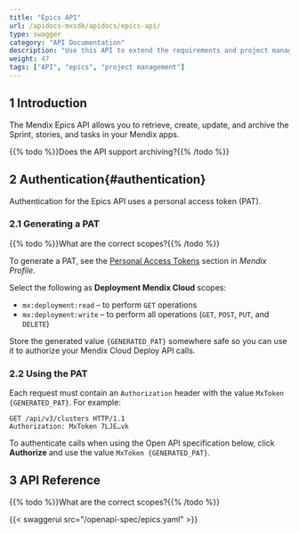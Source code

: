 ```yaml
---
title: "Epics API"
url: /apidocs-mxsdk/apidocs/epics-api/
type: swagger
category: "API Documentation"
description: "Use this API to extend the requirements and project management capabilities of the Mendix Platform or connect third-party service management and project management tools."
weight: 47
tags: ["API", "epics", "project management"]
---
```


## 1 Introduction

The Mendix Epics API allows you to retrieve, create, update, and archive the Sprint, stories, and tasks in your Mendix apps.

{{% todo %}}Does the API support archiving?{{% /todo %}}

## 2 Authentication{#authentication}

Authentication for the Epics API uses a personal access token (PAT).

### 2.1 Generating a PAT

{{% todo %}}What are the correct scopes?{{% /todo %}}

To generate a PAT, see the [Personal Access Tokens](/developerportal/community-tools/mendix-profile/#pat) section in *Mendix Profile*.

Select the following as **Deployment Mendix Cloud** scopes:

* `mx:deployment:read` – to perform `GET` operations
* `mx:deployment:write` – to perform all operations (`GET`, `POST`, `PUT`, and `DELETE`)

Store the generated value `{GENERATED_PAT}` somewhere safe so you can use it to authorize your Mendix Cloud Deploy API calls.

### 2.2 Using the PAT

Each request must contain an `Authorization` header with the value `MxToken {GENERATED_PAT}`. For example:

```http {linenos=false}
GET /api/v3/clusters HTTP/1.1
Authorization: MxToken 7LJE…vk
```

To authenticate calls when using the Open API specification below, click **Authorize** and use the value `MxToken {GENERATED_PAT}`.

## 3 API Reference

{{% todo %}}What are the correct scopes?{{% /todo %}}

{{< swaggerui src="/openapi-spec/epics.yaml"  >}}
